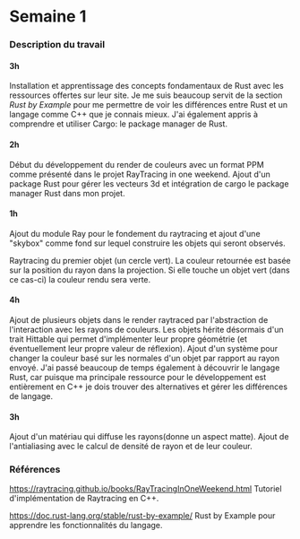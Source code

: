 # Semaine 1

### Description du travail

#### 3h
Installation et apprentissage des concepts fondamentaux de Rust avec les ressources offertes sur leur site. Je me suis beaucoup servit de la section *Rust by Example* pour me permettre de voir les différences entre Rust et un langage comme C++ que je connais mieux. J'ai également appris à comprendre et utiliser Cargo: le package manager de Rust.

#### 2h
Début du développement du render de couleurs avec un format PPM comme présenté dans le projet RayTracing in one weekend. Ajout d'un package Rust pour gérer les vecteurs 3d et intégration de cargo le package manager Rust dans mon projet.

#### 1h
Ajout du module Ray pour le fondement du raytracing et ajout d'une "skybox" comme fond sur lequel construire les objets qui seront observés.

Raytracing du premier objet (un cercle vert). La couleur retournée est basée sur la position du rayon dans la projection. Si elle touche un objet vert (dans ce cas-ci) la couleur rendu sera verte.

#### 4h
Ajout de plusieurs objets dans le render raytraced par l'abstraction de l'interaction avec les rayons de couleurs. Les objets hérite désormais d'un trait Hittable qui permet d'implémenter leur propre géométrie (et éventuellement leur propre valeur de réflexion). Ajout d'un système pour changer la couleur basé sur les normales d'un objet par rapport au rayon envoyé. J'ai passé beaucoup de temps également à découvrir le langage Rust, car puisque ma principale ressource pour le développement est entièrement en C++ je dois trouver des alternatives et gérer les différences de langage.

#### 3h
Ajout d'un matériau qui diffuse les rayons(donne un aspect matte). Ajout de l'antialiasing avec le calcul de densité de rayon et de leur couleur.

### Références

https://raytracing.github.io/books/RayTracingInOneWeekend.html Tutoriel d'implémentation de Raytracing en C++.

https://doc.rust-lang.org/stable/rust-by-example/ Rust by Example pour apprendre les fonctionnalités du langage.